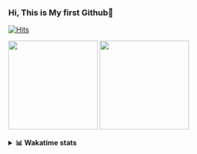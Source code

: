 ### Hi, This is My first Github👋
[![Hits](https://hits.seeyoufarm.com/api/count/incr/badge.svg?url=https%3A%2F%2Fgithub.com%2FJonghyun-Park1027&count_bg=%2379C83D&title_bg=%23555555&icon=&icon_color=%23E7E7E7&title=hits&edge_flat=false)](https://hits.seeyoufarm.com)
<br>

<!--[![Solved.ac Profile](http://mazassumnida.wtf/api/v2/generate_badge?boj=ppjjhh1027)](https://solved.ac/ppjjhh1027/)
-->
<p>
  <img height="180em" src="https://github-readme-stats-eight-rho-29.vercel.app/api?username=Jonghyun-Park1027&show_icons=true&include_all_commits=true&bg_color=30,e96443,904e95&title_color=fff&text_color=fff">
  <img height="180em" src="https://github-readme-stats-eight-rho-29.vercel.app/api/top-langs/?username=Jonghyun-Park1027&layout=compact&bg_color=30,e96443,904e95&title_color=fff&text_color=fff">


</p>
<details>
<summary><b>📊 Wakatime stats</b><br></summary>
<div>
<hr/>




<!--START_SECTION:waka-->
![Code Time](http://img.shields.io/badge/Code%20Time-385%20hrs%2019%20mins-blue)

![Profile Views](http://img.shields.io/badge/Profile%20Views-1-blue)

**🐱 My GitHub Data** 

> 📦 74.8 kB Used in GitHub's Storage 
 > 
> 🏆 147 Contributions in the Year 2023
 > 
> 🚫 Not Opted to Hire
 > 
> 📜 7 Public Repositories 
 > 
> 🔑 3 Private Repositories 
 > 
**I'm an Early 🐤** 

```text
🌞 Morning                25 commits          ████░░░░░░░░░░░░░░░░░░░░░   15.24 % 
🌆 Daytime                99 commits          ███████████████░░░░░░░░░░   60.37 % 
🌃 Evening                38 commits          ██████░░░░░░░░░░░░░░░░░░░   23.17 % 
🌙 Night                  2 commits           ░░░░░░░░░░░░░░░░░░░░░░░░░   01.22 % 
```
📅 **I'm Most Productive on Tuesday** 

```text
Monday                   12 commits          ██░░░░░░░░░░░░░░░░░░░░░░░   07.32 % 
Tuesday                  42 commits          ██████░░░░░░░░░░░░░░░░░░░   25.61 % 
Wednesday                11 commits          ██░░░░░░░░░░░░░░░░░░░░░░░   06.71 % 
Thursday                 11 commits          ██░░░░░░░░░░░░░░░░░░░░░░░   06.71 % 
Friday                   37 commits          ██████░░░░░░░░░░░░░░░░░░░   22.56 % 
Saturday                 24 commits          ████░░░░░░░░░░░░░░░░░░░░░   14.63 % 
Sunday                   27 commits          ████░░░░░░░░░░░░░░░░░░░░░   16.46 % 
```


📊 **This Week I Spent My Time On** 

```text
🕑︎ Time Zone: Asia/Seoul

💬 Programming Languages: 
Jupyter                  36 hrs 29 mins      ███████████████████████░░   92.47 % 
Markdown                 2 hrs 35 mins       ██░░░░░░░░░░░░░░░░░░░░░░░   06.55 % 
GitIgnore file           16 mins             ░░░░░░░░░░░░░░░░░░░░░░░░░   00.68 % 
Python                   5 mins              ░░░░░░░░░░░░░░░░░░░░░░░░░   00.24 % 
CSV/TSV                  1 min               ░░░░░░░░░░░░░░░░░░░░░░░░░   00.04 % 

🔥 Editors: 
PyCharm                  39 hrs 27 mins      █████████████████████████   100.00 % 

🐱‍💻 Projects: 
competition1             23 hrs 6 mins       ███████████████░░░░░░░░░░   58.55 % 
RF                       4 hrs 43 mins       ███░░░░░░░░░░░░░░░░░░░░░░   11.98 % 
Time_series              4 hrs               ███░░░░░░░░░░░░░░░░░░░░░░   10.17 % 
competition_23_7_10(end) 3 hrs 28 mins       ██░░░░░░░░░░░░░░░░░░░░░░░   08.80 % 
Unknown Project          1 hr 36 mins        █░░░░░░░░░░░░░░░░░░░░░░░░   04.09 % 

💻 Operating System: 
Windows                  39 hrs 27 mins      █████████████████████████   100.00 % 
```

**I Mostly Code in Jupyter Notebook** 

```text
Jupyter Notebook         5 repos             ██████████████████░░░░░░░   71.43 % 
HTML                     2 repos             ███████░░░░░░░░░░░░░░░░░░   28.57 % 
```




 Last Updated on 11/07/2023 18:37:28 UTC
<!--END_SECTION:waka-->
</details>



